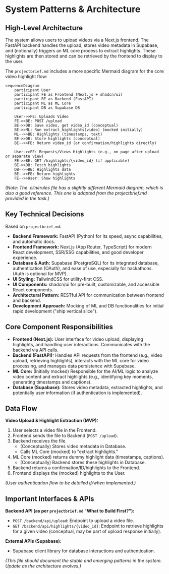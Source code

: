 # System Patterns & Architecture

## High-Level Architecture
The system allows users to upload videos via a Next.js frontend. The FastAPI backend handles the upload, stores video metadata in Supabase, and (notionally) triggers an ML core process to extract highlights. These highlights are then stored and can be retrieved by the frontend to display to the user.

The `projectbrief.md` includes a more specific Mermaid diagram for the core video highlight flow:
```mermaid
sequenceDiagram
    participant User
    participant FE as Frontend (Next.js + shadcn/ui)
    participant BE as Backend (FastAPI)
    participant ML as ML Core
    participant DB as Supabase DB

    User->>FE: Uploads Video
    FE->>BE: POST /upload
    BE->>DB: Save video, get video_id (conceptual)
    BE->>ML: Run extract_highlights(video) (mocked initially)
    ML-->>BE: Highlights (timestamps, text)
    BE->>DB: Store highlights (conceptual)
    BE-->>FE: Return video_id (or confirmation/highlights directly)

    User->>FE: Requests/Views Highlights (e.g., on page after upload or separate view)
    FE->>BE: GET /highlights/{video_id} (if applicable)
    BE->>DB: Fetch highlights
    DB-->>BE: Highlights data
    BE-->>FE: Return highlights
    FE-->>User: Show highlights
```
*(Note: The .clinerules file has a slightly different Mermaid diagram, which is also a good reference. This one is adapted from the projectbrief.md provided in the task.)*

## Key Technical Decisions
Based on `projectbrief.md`:
- **Backend Framework:** FastAPI (Python) for its speed, async capabilities, and automatic docs.
- **Frontend Framework:** Next.js (App Router, TypeScript) for modern React development, SSR/SSG capabilities, and good developer experience.
- **Database & Auth:** Supabase (PostgreSQL) for its integrated database, authentication (OAuth), and ease of use, especially for hackathons. (Auth is optional for MVP).
- **UI Styling:** TailwindCSS for utility-first CSS.
- **UI Components:** shadcn/ui for pre-built, customizable, and accessible React components.
- **Architectural Pattern:** RESTful API for communication between frontend and backend.
- **Development Approach:** Mocking of ML and DB functionalities for initial rapid development ("ship vertical slice").

## Core Component Responsibilities
- **Frontend (Next.js):** User interface for video upload, displaying highlights, and handling user interactions. Communicates with the backend via API calls.
- **Backend (FastAPI):** Handles API requests from the frontend (e.g., video upload, retrieving highlights), interacts with the ML core for video processing, and manages data persistence with Supabase.
- **ML Core:** (Initially mocked) Responsible for the AI/ML logic to analyze video content and extract highlights (e.g., identifying key moments, generating timestamps and captions).
- **Database (Supabase):** Stores video metadata, extracted highlights, and potentially user information (if authentication is implemented).

## Data Flow
**Video Upload & Highlight Extraction (MVP):**
1. User selects a video file in the Frontend.
2. Frontend sends the file to Backend (`POST /upload`).
3. Backend receives the file.
   - (Conceptually) Stores video metadata in Database.
   - Calls ML Core (mocked) to "extract highlights."
4. ML Core (mocked) returns dummy highlight data (timestamps, captions).
   - (Conceptually) Backend stores these highlights in Database.
5. Backend returns a confirmation/ID/highlights to the Frontend.
6. Frontend displays the (mocked) highlights to the User.

*(User authentication flow to be detailed if/when implemented.)*

## Important Interfaces & APIs
**Backend API (as per `projectbrief.md` "What to Build First?"):**
- `POST /backend/api/upload`: Endpoint to upload a video file.
- `GET /backend/api/highlights/{video_id}`: Endpoint to retrieve highlights for a given video (conceptual, may be part of upload response initially).

**External APIs (Supabase):**
- Supabase client library for database interactions and authentication.

*(This file should document the stable and emerging patterns in the system. Update as the architecture evolves.)*
